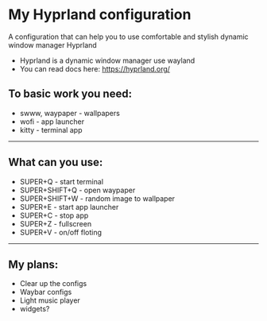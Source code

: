 # My Hyprland configuration
A configuration that can help you 
to use comfortable and stylish dynamic
window manager Hyprland
* Hyprland is a dynamic window manager use wayland
* You can read docs here: https://hyprland.org/

## To basic work you need:
* swww, waypaper - wallpapers
* wofi - app launcher
* kitty - terminal app

---
## What can you use:
* SUPER+Q - start terminal
* SUPER+SHIFT+Q - open waypaper
* SUPER+SHIFT+W - random image to wallpaper
* SUPER+E - start app launcher
* SUPER+C - stop app
* SUPER+Z - fullscreen
* SUPER+V - on/off floting

---
## My plans:
* Clear up the configs
* Waybar configs
* Light music player
* widgets?
